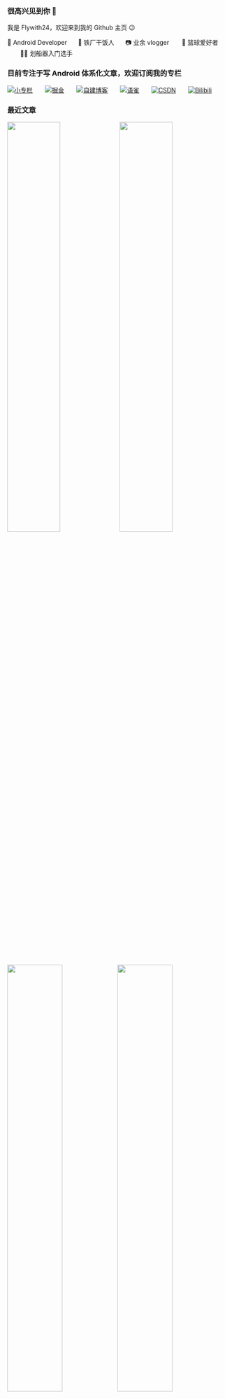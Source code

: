 ### 很高兴见到你 👋  
我是 Flywith24，欢迎来到我的 Github 主页 😉

📱 Android Developer<img width="5%">🍚 铁厂干饭人</img></img><img width="5%">📷 业余 vlogger</img></img><img width="5%"> 🏀 篮球爱好者</img></img><img width="5%"> 🚣🏻 划船器入门选手</img>


### 目前专注于写 Android 体系化文章，欢迎订阅我的专栏


[![小专栏](https://cdn.jsdelivr.net/gh/Flywith24/Album/img/20201216150338.png)](https://xiaozhuanlan.com/detail)&emsp;&emsp;[![掘金](https://cdn.jsdelivr.net/gh/Flywith24/Album/img/20201216150413.png)](https://juejin.cn/user/219558054476792/columns)&emsp;&emsp;[![自建博客](https://cdn.jsdelivr.net/gh/Flywith24/Album/img/20201216151326.png)](https://flywith24.gitee.io)&emsp;&emsp;[![语雀](https://cdn.jsdelivr.net/gh/Flywith24/Album/img/20201216150234.png)](https://www.yuque.com/flywith24)&emsp;&emsp;[![CSDN](https://cdn.jsdelivr.net/gh/Flywith24/Album/img/20201216150204.png)](https://blog.csdn.net/fly_with_24)&emsp;&emsp;[![Bilibili](https://cdn.jsdelivr.net/gh/Flywith24/Album/img/20201231135933.png)](https://space.bilibili.com/354140435)



### 最近文章
<img src= "https://github-readme-juejin-recent-article-flywith24.vercel.app/juejin?id=219558054476792&limit=5" width="49%" herf="https://juejin.cn/user/219558054476792/posts"><img width="2%"/><img src= "https://github-readme-juejin-recent-article-flywith24.vercel.app/xiaozhuanlan?id=detail&limit=5" width="49%" herf="https://xiaozhuanlan.com/detail">

<img src= "https://cdn.jsdelivr.net/gh/Flywith24/Album/img/20201216152154.png" width="50%"><img src= "https://github-readme-stats.vercel.app/api?username=Flywith24&count_private=true&show_icons=true&hide=prs&hide_title=true" width="50%">

